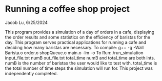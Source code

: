 # Running a coffee shop project


Jacob Lu, 6/25/2024

This program provides a simulation of a day of orders in a cafe, displaying the order results and some statistics on the efficiency of baristas for the day.
This program serves practical applications for running a cafe and deciding how many baristas are necessary.
To compile: g++ -g -Wall Barista.o order.o shopQueue.o main.o -lm -o
To Run:./run_simulation  input_file.txt numB out_file.txt total_time
numB and total_time are both ints. numB is the number of baristas the user would like to test with. total_time is the total number of time steps the simulation will run for.
This project was independently completed.
